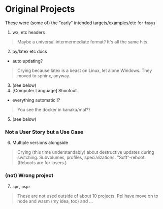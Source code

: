 # Original Projects

These were (some of) the "early" intended targets/examples/etc for `fmsys`

1. wx, etc headers

> Maybe a universal intermermediate format?
> It's all the same hits.

2. py/latex etc docs
  * auto updating?

> Crying because latex is a beast on Linux, let alone Windows.
> They moved to sphinx, anyway.

3. (see below)
4. \[Computer Language\] Shootout
  * everything automatic !?

> You see the docker in kanaka/mal??

5. (see below)




### Not a User Story but a Use Case

6. Multiple versions alongside

> Crying (this time understandably) about destructive updates during switching.
> Subvolumes, profiles, specializations. 
> "Soft"-reboot. (Reboots are for losers.)

### (not) Wrong project

7. `apr`, `nspr`

> These are not used outside of about 10 projects.
> Ppl have move on to node and wasm (my idea, too) and ...

